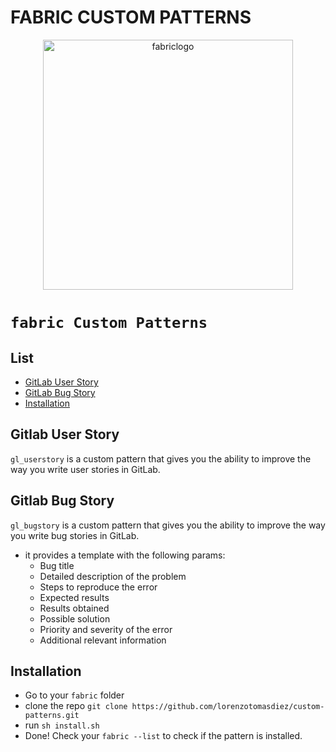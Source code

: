 # FABRIC CUSTOM PATTERNS
<div align="center">

<img src="./images/fabric-logo-gif.gif" alt="fabriclogo" width="400" height="400"/>

</div>

# `fabric Custom Patterns`

## List

- [GitLab User Story](#gitlab-user-story)
- [GitLab Bug Story](#gitlab-bug-story)
- [Installation](#installation)

## Gitlab User Story

`gl_userstory` is a custom pattern that gives you the ability to improve the way you write user stories in GitLab.

## Gitlab Bug Story
`gl_bugstory` is a custom pattern that gives you the ability to improve the way you write bug stories in GitLab.
- it provides a template with the following params:
  - Bug title
  - Detailed description of the problem
  - Steps to reproduce the error
  - Expected results
  - Results obtained
  - Possible solution
  - Priority and severity of the error
  - Additional relevant information

## Installation

- Go to your `fabric` folder
- clone the repo `git clone https://github.com/lorenzotomasdiez/custom-patterns.git`
- run `sh install.sh`
- Done! Check your `fabric --list` to check if the pattern is installed.
